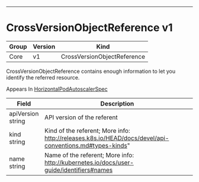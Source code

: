 

-----------
# CrossVersionObjectReference v1



Group        | Version     | Kind
------------ | ---------- | -----------
Core | v1 | CrossVersionObjectReference







CrossVersionObjectReference contains enough information to let you identify the referred resource.

<aside class="notice">
Appears In <a href="#horizontalpodautoscalerspec-v1">HorizontalPodAutoscalerSpec</a> </aside>

Field        | Description
------------ | -----------
apiVersion <br /> string | API version of the referent
kind <br /> string | Kind of the referent; More info: http://releases.k8s.io/HEAD/docs/devel/api-conventions.md#types-kinds"
name <br /> string | Name of the referent; More info: http://kubernetes.io/docs/user-guide/identifiers#names






